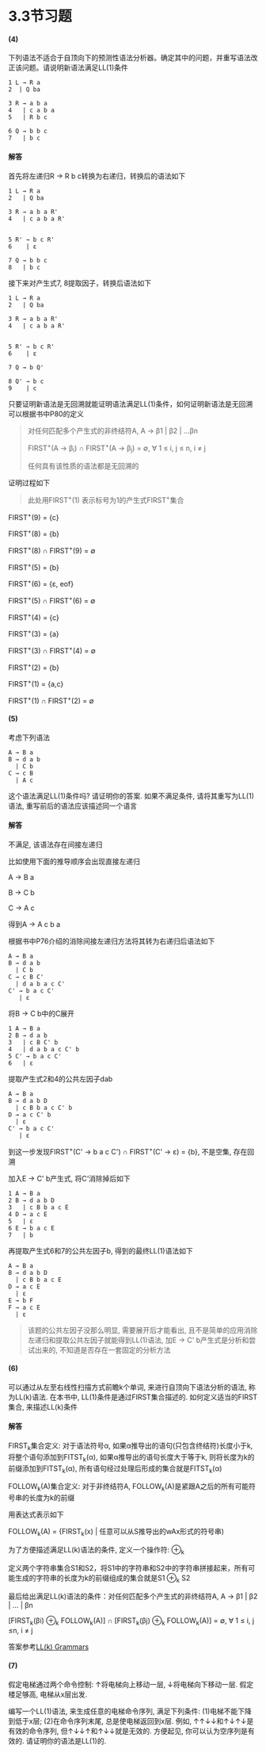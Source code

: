 # 3.3节习题

#### (4) 

下列语法不适合于自顶向下的预测性语法分析器。确定其中的问题，并重写语法改正该问题。请说明新语法满足LL(1)条件

```
1 L → R a
2  | Q ba

3 R → a b a
4   | c a b a
5   | R b c
  
6 Q → b b c
7   | b c
```

#### 解答

首先将左递归R → R b c转换为右递归，转换后的语法如下

```
1 L → R a
2   | Q ba

3 R → a b a R'
4   | c a b a R'
  

5 R' → b c R'
6    | ε
   
7 Q → b b c
8   | b c
```

接下来对产生式7, 8提取因子，转换后语法如下

```
1 L → R a
2   | Q ba

3 R → a b a R'
4   | c a b a R'
  

5 R' → b c R'
6    | ε
   
7 Q → b Q'

8 Q' → b c
9    | c
```

只要证明新语法是无回溯就能证明语法满足LL(1)条件，如何证明新语法是无回溯可以根据书中P80的定义

> 对任何匹配多个产生式的非终结符A, A → β1 | β2 | ...βn
>
>  FIRST<sup>+</sup>(A → β<sub>i</sub>) ∩ FIRST<sup>+</sup>(A → β<sub>j</sub>) = ∅, ∀ 1 ≤ i, j ≤ n, i ≠ j
>
> 任何具有该性质的语法都是无回溯的

证明过程如下

> 此处用FIRST<sup>+</sup>(1) 表示标号为1的产生式FIRST<sup>+</sup>集合

FIRST<sup>+</sup>(9) = {c}

FIRST<sup>+</sup>(8) = {b}

FIRST<sup>+</sup>(8) ∩ FIRST<sup>+</sup>(9)  = ∅



FIRST<sup>+</sup>(5) = {b}

FIRST<sup>+</sup>(6) = {ε, eof}

FIRST<sup>+</sup>(5) ∩ FIRST<sup>+</sup>(6)  = ∅



FIRST<sup>+</sup>(4) = {c}

FIRST<sup>+</sup>(3) = {a}

FIRST<sup>+</sup>(3) ∩ FIRST<sup>+</sup>(4)  = ∅



FIRST<sup>+</sup>(2) = {b}

FIRST<sup>+</sup>(1) = {a,c} 

FIRST<sup>+</sup>(1) ∩ FIRST<sup>+</sup>(2)  = ∅

#### (5)

考虑下列语法

```
A → B a
B → d a b
  | C b
C → c B
  | A c
```

这个语法满足LL(1)条件吗? 请证明你的答案. 如果不满足条件, 请将其重写为LL(1)语法, 重写前后的语法应该描述同一个语言

#### 解答

不满足, 该语法存在间接左递归

比如使用下面的推导顺序会出现直接左递归

A → B a

B → C b

C → A c

得到A → A c b a

根据书中P76介绍的消除间接左递归方法将其转为右递归后语法如下

```
A → B a
B → d a b
  | C b
C → c B C'
  | d a b a c C'
C' → b a c C'
   | ε
```

将B → C b中的C展开

```
1 A → B a
2 B → d a b
3   | c B C' b
4   | d a b a c C' b
5 C' → b a c C'
6   | ε
```

提取产生式2和4的公共左因子dab

```
A → B a
B → d a b D
  | c B b a c C' b
D → a c C' b
  | ε
C' → b a c C'
   | ε
```

到这一步发现FIRST<sup>+</sup>(C' → b a c C') ∩ FIRST<sup>+</sup>(C' → ε) = {b}, 不是空集, 存在回溯

加入E → C' b产生式, 将C‘消除掉后如下

```
1 A → B a
2 B → d a b D
3   | c B b a c E
4 D → a c E
5   | ε
6 E → b a c E
7   | b
```

再提取产生式6和7的公共左因子b, 得到的最终LL(1)语法如下

```
A → B a
B → d a b D
  | c B b a c E
D → a c E
  | ε
E → b F
F → a c E
  | ε
```

> 该题的公共左因子没那么明显, 需要展开后才能看出, 且不是简单的应用消除左递归和提取公共左因子就能得到LL(1)语法, 加E → C' b产生式是分析和尝试出来的, 不知道是否存在一套固定的分析方法

#### (6)

可以通过从左至右线性扫描方式前瞻k个单词, 来进行自顶向下语法分析的语法, 称为LL(k)语法. 在本书中, LL(1)条件是通过FIRST集合描述的. 如何定义适当的FIRST集合, 来描述LL(k)条件

#### 解答

FIRST<sub>k</sub>集合定义: 对于语法符号α,  如果α推导出的语句(只包含终结符)长度小于k,  将整个语句添加到FITST<sub>k</sub>(α), 如果α推导出的语句长度大于等于k, 则将长度为k的前缀添加到FITST<sub>k</sub>(α), 所有语句经过处理后形成的集合就是FITST<sub>k</sub>(α)



FOLLOW<sub>k</sub>(A)集合定义: 对于非终结符A, FOLLOW<sub>k</sub>(A)是紧跟A之后的所有可能符号串的长度为k的前缀

用表达式表示如下

FOLLOW<sub>k</sub>(A) = {FIRST<sub>k</sub>(x) | 任意可以从S推导出的wAx形式的符号串)



为了方便描述满足LL(k)语法的条件, 定义一个操作符: ⊕<sub>k</sub>

定义两个字符串集合S1和S2，将S1中的字符串和S2中的字符串拼接起来，所有可能生成的字符串的长度为k的前缀组成的集合就是S1 ⊕<sub>k</sub> S2



最后给出满足LL(k)语法的条件：对任何匹配多个产生式的非终结符A, A → β1 | β2 | ... | βn

[FIRST<sub>k</sub>(βi) ⊕<sub>k</sub> FOLLOW<sub>k</sub>(A)] ∩ [FIRST<sub>k</sub>(βj) ⊕<sub>k</sub> FOLLOW<sub>k</sub>(A)]  = ∅,      ∀ 1 ≤ i, j ≤n, i ≠ j

答案参考[LL(k) Grammars](https://www.cs.oberlin.edu/~bob/cs331/Class%20Notes/February/February%2012/LL(k)%20Grammars.pdf)

#### (7)

假定电梯通过两个命令控制: ↑将电梯向上移动一层, ↓将电梯向下移动一层. 假定楼足够高, 电梯从x层出发.

编写一个LL(1)语法, 来生成任意的电梯命令序列, 满足下列条件: (1)电梯不能下降到低于x层; (2)在命令序列末尾, 总是使电梯返回到x层. 例如, ↑↑↓↓和↑↓↑↓是有效的命令序列, 但↑↓↓↑和↑↓↓就是无效的. 方便起见, 你可以认为空序列是有效的. 请证明你的语法是LL(1)的.

